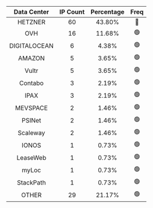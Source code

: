 | Data Center | IP Count | Percentage | Freq |
|:------------:|:--------:|:-----------:|:-----:|
| HETZNER | 60 | 43.80% | 🔴 |
| OVH | 16 | 11.68% | 🟢 |
| DIGITALOCEAN | 6 | 4.38% | 🟢 |
| AMAZON | 5 | 3.65% | 🟢 |
| Vultr | 5 | 3.65% | 🟢 |
| Contabo | 3 | 2.19% | 🟢 |
| IPAX | 3 | 2.19% | 🟢 |
| MEVSPACE | 2 | 1.46% | 🟢 |
| PSINet | 2 | 1.46% | 🟢 |
| Scaleway | 2 | 1.46% | 🟢 |
| IONOS | 1 | 0.73% | 🟢 |
| LeaseWeb | 1 | 0.73% | 🟢 |
| myLoc | 1 | 0.73% | 🟢 |
| StackPath | 1 | 0.73% | 🟢 |
| OTHER | 29 | 21.17% | 🟢 |